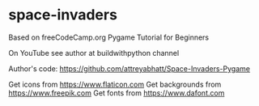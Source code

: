 # space-invaders
Based on freeCodeCamp.org Pygame Tutorial for Beginners 

On YouTube see author at buildwithpython channel

Author's code: https://github.com/attreyabhatt/Space-Invaders-Pygame

Get icons from https://www.flaticon.com
Get backgrounds from https://www.freepik.com
Get fonts from https://www.dafont.com